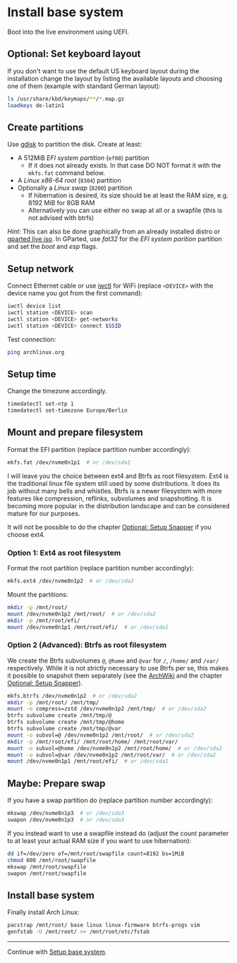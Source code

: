 # Install base system

Boot into the live environment using UEFI.


## Optional: Set keyboard layout

If you don't want to use the default US keyboard layout during the installation change the layout by listing the available layouts and choosing one of them (example with standard German layout):

```bash
ls /usr/share/kbd/keymaps/**/*.map.gz
loadkeys de-latin1
```


## Create partitions

Use [gdisk](https://wiki.archlinux.org/title/GPT_fdisk#Create_a_partition_table_and_partitions) to partition the disk.
Create at least:

- A 512MiB *EFI system partition* (`ef00`) partition
  - If it does not already exists. In that case DO NOT format it with the `mkfs.fat` command below.
- A *Linux x86-64 root* (`8304`) partition
- Optionally a *Linux swap* (`8200`) partition
  - If hibernation is desired, its size should be at least the RAM size, e.g. 8192 MiB for 8GB RAM
  - Alternatively you can use either no swap at all or a swapfile (this is not advised with btrfs)

*Hint:* This can also be done graphically from an already installed distro or [gparted live iso](https://gparted.org/download.php).
In GParted, use *fat32* for the *EFI system parition* partition and set the *boot* and *esp* flags.


## Setup network

Connect Ethernet cable or use [iwctl](https://wiki.archlinux.org/title/Iwd#iwctl) for WiFi (replace `<DEVICE>` with the device name you got from the first command):

```bash
iwctl device list
iwctl station <DEVICE> scan
iwctl station <DEVICE> get-networks
iwctl station <DEVICE> connect $SSID
```

Test connection:

```bash
ping archlinux.org
```


## Setup time

Change the timezone accordingly.

```bash
timedatectl set-ntp 1
timedatectl set-timezone Europe/Berlin
```


## Mount and prepare filesystem

Format the EFI partition (replace partition number accordingly):

```bash
mkfs.fat /dev/nvme0n1p1  # or /dev/sda1
```

I will leave you the choice between ext4 and Btrfs as root filesystem.
Ext4 is the traditional linux file system still used by some distributions.
It does its job without many bells and whistles.
Btrfs is a newer filesystem with more features like compression, reflinks, subvolumes and snapshotting.
It is becoming more popular in the distribution landscape and can be considered mature for our purposes.

It will not be possible to do the chapter [Optional: Setup Snapper](./snapper.md) if you choose ext4.


### Option 1: Ext4 as root filesystem

Format the root partition (replace partition number accordingly):

```bash
mkfs.ext4 /dev/nvme0n1p2  # or /dev/sda2
```

Mount the partitions:

```bash
mkdir -p /mnt/root/
mount /dev/nvme0n1p2 /mnt/root/  # or /dev/sda2
mkdir -p /mnt/root/efi/
mount /dev/nvme0n1p1 /mnt/root/efi/  # or /dev/sda1
```


### Option 2 (Advanced): Btrfs as root filesystem

We create the Btrfs subvolumes `@`, `@home` and `@var` for `/`, `/home/` and `/var/` respectively.
While it is not strictly necessary to use Btrfs per se, this makes it possible to snapshot them separately (see the [ArchWiki](https://wiki.archlinux.org/title/Snapper#Suggested_filesystem_layout) and the chapter [Optional: Setup Snapper](./snapper.md)).

```bash
mkfs.btrfs /dev/nvme0n1p2  # or /dev/sda2
mkdir -p /mnt/root/ /mnt/tmp/
mount -o compress=zstd /dev/nvme0n1p2 /mnt/tmp/  # or /dev/sda2
btrfs subvolume create /mnt/tmp/@
btrfs subvolume create /mnt/tmp/@home
btrfs subvolume create /mnt/tmp/@var
mount -o subvol=@ /dev/nvme0n1p2 /mnt/root/  # or /dev/sda2
mkdir -p /mnt/root/efi/ /mnt/root/home/ /mnt/root/var/
mount -o subvol=@home /dev/nvme0n1p2 /mnt/root/home/  # or /dev/sda2
mount -o subvol=@var /dev/nvme0n1p2 /mnt/root/var/  # or /dev/sda2
mount /dev/nvme0n1p1 /mnt/root/efi/  # or /dev/sda1
```


## Maybe: Prepare swap

If you have a swap partition do (replace partition number accordingly):

```bash
mkswap /dev/nvme0n1p3  # or /dev/sda3
swapon /dev/nvme0n1p3  # or /dev/sda3
```

If you instead want to use a swapfile instead do (adjust the count parameter to at least your actual RAM size if you want to use hibernation):

```bash
dd if=/dev/zero of=/mnt/root/swapfile count=8192 bs=1MiB
chmod 600 /mnt/root/swapfile
mkswap /mnt/root/swapfile
swapon /mnt/root/swapfile
```


## Install base system

Finally install Arch Linux:

```bash
pacstrap /mnt/root/ base linux linux-firmware btrfs-progs vim
genfstab -U /mnt/root/ >> /mnt/root/etc/fstab
```

---

Continue with [Setup base system](./base-setup.md).
